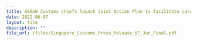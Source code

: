 ```yaml
---
title: ASEAN Customs chiefs launch Joint Action Plan to facilitate cargo clearance
date: 2022-06-07
layout: file
description: ""
file_url: /files/Singapore_Customs_Press_Release_07_Jun_Final.pdf
---
```

